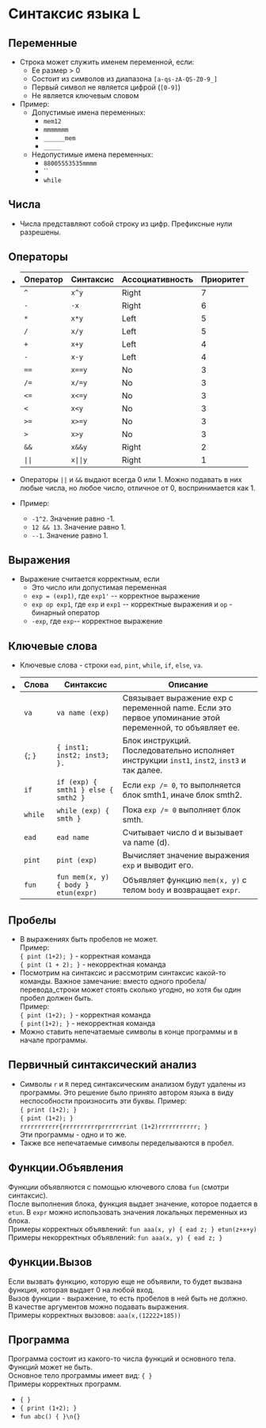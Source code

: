 # Синтаксис языка L
## Переменные
- Строка может служить именем переменной, если: 
  - Ее размер > 0
  - Состоит из символов из диапазона `[a-qs-zA-QS-Z0-9_]`
  - Первый символ не является цифрой (`[0-9]`)
  - Не является ключевым словом
- Пример:
  - Допустимые имена переменных:
    - `mem12`
    - `mmmmmmm`
    - `______mem`
    - `_____`
  - Недопустимые имена переменных:
    - `88005553535mmmm`
    - ``
    - `while`


## Числа
- Числа представляют собой строку из цифр. Префиксные нули разрешены.

## Операторы
  - Оператор | Синтаксис | Ассоциативность  | Приоритет
    ---------|-----------|------------------|----------
     `^`     | `x^y`     | Right            | 7
     `-`     | `-x`      | Right            | 6
     `*`     | `x*y`     | Left             | 5
     `/`     | `x/y`     | Left             | 5
     `+`     | `x+y`     | Left             | 4
     `-`     | `x-y`     | Left             | 4
     `==`    | `x==y`    | No               | 3
     `/=`    | `x/=y`    | No               | 3
     `<=`    | `x<=y`    | No               | 3
     `<`     | `x<y`     | No               | 3
     `>=`    | `x>=y`    | No               | 3
     `>`     | `x>y`     | No               | 3
     `&&`    | `x&&y`    | Right            | 2
     `\|\|`  | `x\|\|y`  | Right            | 1

  - Операторы `||` и `&&` выдают всегда 0 или 1. Можно подавать в них любые числа, но любое число, отличное от 0, воспринимается как 1.
  - Пример:
    - `-1^2`. Значение равно -1. 
    - `12 && 13`. Значение равно 1.
    - `--1`. Значение равно 1.

## Выражения
- Выражение считается корректным, если
  - Это число или допустимая переменная
  - `exp = (exp1)`, где `exp1'` -- корректное выражение
  - `exp op exp1`, где `exp` и `exp1` -- корректные выражения и `op` - бинарный оператор
  - `-exp`, где `exp`-- корректное выражение

## Ключевые слова
- Ключевые слова - строки `ead`, `pint`, `while`, `if`, `else`, `va`.
- Слова      | Синтаксис                            | Описание
  -----------|--------------------------------------|--------------------------------------------------------------------------------------------------------------
  `va`       | `va name (exp)`                      | Связывает выражение exp с переменной name. Если это первое упоминание этой переменной, то объявляет ее.
  `{`; `}`   |`{ inst1; inst2; inst3; }.`           | Блок инструкций. Последовательно исполняет инструкции `inst1`, `inst2`, `inst3` и так далее.
  `if`       | `if (exp) { smth1 } else { smth2 }`  | Если `exp /= 0`, то выполняется блок smth1, иначе блок smth2.
  `while`    | `while (exp) { smth } `              | Пока `exp /= 0` выполняет блок smth.
  `ead`      | `ead name`                           | Считывает число d и вызывает va name (d).
  `pint`     | `pint (exp)`                         | Вычисляет значение выражения `exp` и выводит его.
  `fun`      | `fun mem(x, y) { body } etun(expr)`  | Объявляет функцию `mem(x, y)` с телом `body` и возвращает `expr`. 

## Пробелы
- В выражениях быть пробелов не может.    
Пример:    
`{ pint (1+2); }` - корректная команда    
`{ pint (1 + 2); }` - некорректная команда
- Посмотрим на синтаксис и рассмотрим синтаксис какой-то команды. Важное замечание: вместо одного пробела/перевода_строки может стоять сколько угодно, но хотя бы один пробел должен быть.    
Пример:    
`{ pint (1+2); }` - корректная команда    
`{ pint(1+2); }` - некорректная команда    
- Можно ставить непечатаемые символы в конце программы и в начале программы. 

## Первичный синтаксический анализ
- Символы `r` и `R` перед синтаксическим анализом будут удалены из программы. Это решение было принято автором языка в виду неспособности произносить эти буквы.
Пример:    
`{ print (1+2); }`    
`{ pint (1+2); }`    
`rrrrrrrrrrr{rrrrrrrrrrprrrrrrrint (1+2)rrrrrrrrrrr; }`    
Эти программы - одно и то же.
- Также все непечатаемые символы переделываются в пробел. 

## Функции.Объявления
Функции объявляются с помощью ключевого слова `fun` (смотри синтаксис).            
После выполнения блока, функция выдает значение, которое подается в `etun`. В `expr` можно использовать значения локальных переменных из блока.    
Примеры корректных объявлений: `fun aaa(x, y) { ead z; } etun(z+x+y)`    
Примеры некорректных объявлений: `fun aaa(x, y) { ead z; }`

## Функции.Вызов 
Если вызвать функцию, которую еще не объявили, то будет вызвана функция, которая выдает 0 на любой вход.    
Вызов функции - выражение, то есть пробелов в ней быть не должно.    
В качестве аргументов можно подавать выражения.     
Примеры корректных вызовов: `aaa(x,(12222+185))`

## Программа
Программа состоит из какого-то числа функций и основного тела. Функций может не быть.    
Основное тело программы имеет вид: `{ }`             
Примеры корректных программ.
- `{ }`
- `{ print (1+2); }`
- `fun abc() { }\n{}`